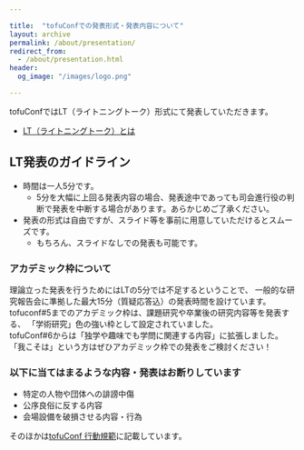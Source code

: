 ```yaml
---

title:  "tofuConfでの発表形式・発表内容について"
layout: archive
permalink: /about/presentation/
redirect_from:
  - /about/presentation.html
header:
  og_image: "/images/logo.png"

---
```


tofuConfではLT（ライトニングトーク）形式にて発表していただきます。

* [LT（ライトニングトーク）とは](http://shibuya.pm.org/blosxom/common/lightning_talks.html)

## LT発表のガイドライン

* 時間は一人5分です。
  * 5分を大幅に上回る発表内容の場合、発表途中であっても司会進行役の判断で発表を中断する場合があります。あらかじめご了承ください。
* 発表の形式は自由ですが、スライド等を事前に用意していただけるとスムーズです。
  * もちろん、スライドなしでの発表も可能です。

### アカデミック枠について

理論立った発表を行うためにはLTの5分では不足するということで、
一般的な研究報告会に準拠した最大15分（質疑応答込）の発表時間を設けています。  
tofuconf#5までのアカデミック枠は、課題研究や卒業後の研究内容等を発表する、
「学術研究」色の強い枠として設定されていました。  
tofuConf#6からは「独学や趣味でも学問に関連する内容」に拡張しました。
「我こそは」という方はぜひアカデミック枠での発表をご検討ください！

### 以下に当てはまるような内容・発表はお断りしています

* 特定の人物や団体への誹謗中傷
* 公序良俗に反する内容
* 会場設備を破損させる内容・行為

そのほかは[tofuConf 行動規範](/conduct/)に記載しています。
